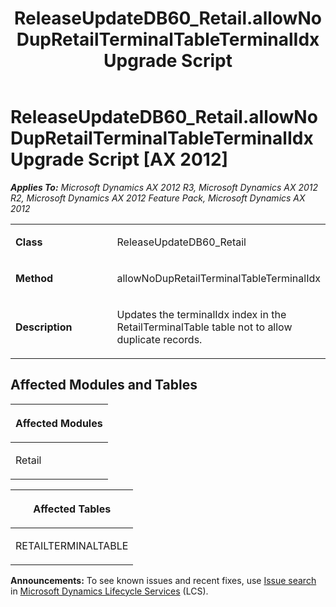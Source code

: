 ﻿---
title: ReleaseUpdateDB60_Retail.allowNoDupRetailTerminalTableTerminalIdx Upgrade Script
TOCTitle: ReleaseUpdateDB60_Retail.allowNoDupRetailTerminalTableTerminalIdx Upgrade Script
ms:assetid: 8ea521d2-160a-3e17-e89d-17707eaf3b74
ms:mtpsurl: https://msdn.microsoft.com/en-us/library/JJ736512(v=AX.60)
ms:contentKeyID: 49709701
ms.date: 05/18/2015
mtps_version: v=AX.60
---

# ReleaseUpdateDB60\_Retail.allowNoDupRetailTerminalTableTerminalIdx Upgrade Script [AX 2012]


_**Applies To:** Microsoft Dynamics AX 2012 R3, Microsoft Dynamics AX 2012 R2, Microsoft Dynamics AX 2012 Feature Pack, Microsoft Dynamics AX 2012_

<table>
<colgroup>
<col style="width: 50%" />
<col style="width: 50%" />
</colgroup>
<tbody>
<tr class="odd">
<td><p><strong>Class</strong></p></td>
<td><p>ReleaseUpdateDB60_Retail</p></td>
</tr>
<tr class="even">
<td><p><strong>Method</strong></p></td>
<td><p>allowNoDupRetailTerminalTableTerminalIdx</p></td>
</tr>
<tr class="odd">
<td><p><strong>Description</strong></p></td>
<td><p>Updates the terminalIdx index in the RetailTerminalTable table not to allow duplicate records.</p></td>
</tr>
</tbody>
</table>


## Affected Modules and Tables

<table>
<colgroup>
<col style="width: 100%" />
</colgroup>
<thead>
<tr class="header">
<th><p>Affected Modules</p></th>
</tr>
</thead>
<tbody>
<tr class="odd">
<td><p>Retail</p></td>
</tr>
</tbody>
</table>


<table>
<colgroup>
<col style="width: 100%" />
</colgroup>
<thead>
<tr class="header">
<th><p>Affected Tables</p></th>
</tr>
</thead>
<tbody>
<tr class="odd">
<td><p>RETAILTERMINALTABLE</p></td>
</tr>
</tbody>
</table>

  
**Announcements:** To see known issues and recent fixes, use [Issue search](http://go.microsoft.com/fwlink/?linkid=389258) in [Microsoft Dynamics Lifecycle Services](http://go.microsoft.com/fwlink/?linkid=306505) (LCS).

